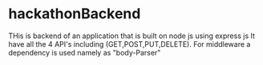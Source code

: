 # hackathonBackend
THis is backend of an application that is built on node js using express js
It have all the 4 API's including (GET,POST,PUT,DELETE).
For middleware a dependency is used namely as "body-Parser"
